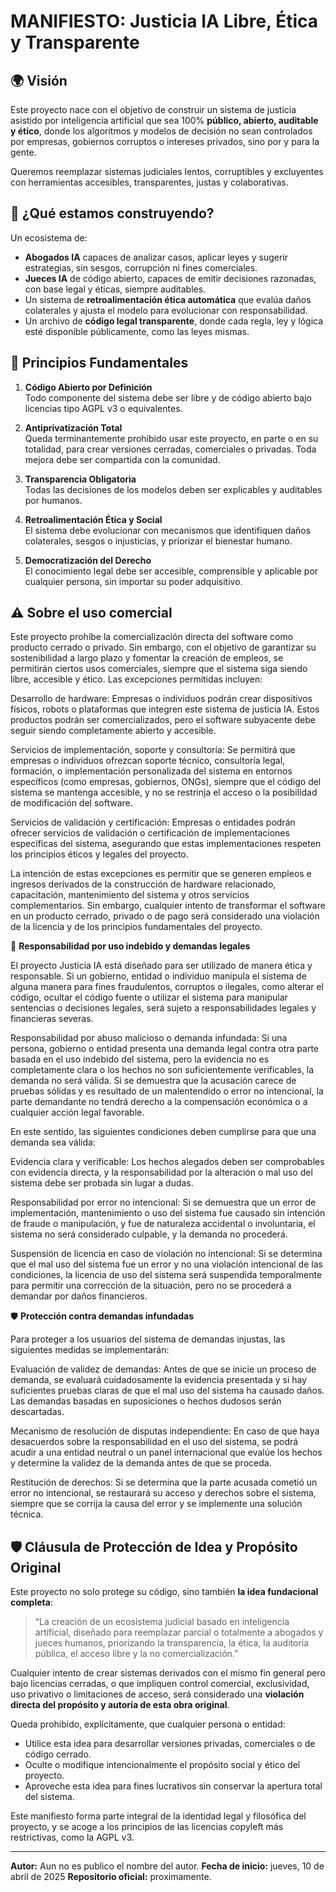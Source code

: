# MANIFIESTO: Justicia IA Libre, Ética y Transparente

## 🌍 Visión

Este proyecto nace con el objetivo de construir un sistema de justicia asistido por inteligencia artificial que sea 100% **público, abierto, auditable y ético**, donde los algoritmos y modelos de decisión no sean controlados por empresas, gobiernos corruptos o intereses privados, sino por y para la gente.

Queremos reemplazar sistemas judiciales lentos, corruptibles y excluyentes con herramientas accesibles, transparentes, justas y colaborativas.

## 🧠 ¿Qué estamos construyendo?

Un ecosistema de:
- **Abogados IA** capaces de analizar casos, aplicar leyes y sugerir estrategias, sin sesgos, corrupción ni fines comerciales.
- **Jueces IA** de código abierto, capaces de emitir decisiones razonadas, con base legal y éticas, siempre auditables.
- Un sistema de **retroalimentación ética automática** que evalúa daños colaterales y ajusta el modelo para evolucionar con responsabilidad.
- Un archivo de **código legal transparente**, donde cada regla, ley y lógica esté disponible públicamente, como las leyes mismas.

## 🔐 Principios Fundamentales

1. **Código Abierto por Definición**  
   Todo componente del sistema debe ser libre y de código abierto bajo licencias tipo AGPL v3 o equivalentes.

2. **Antiprivatización Total**  
   Queda terminantemente prohibido usar este proyecto, en parte o en su totalidad, para crear versiones cerradas, comerciales o privadas. Toda mejora debe ser compartida con la comunidad.

3. **Transparencia Obligatoria**  
   Todas las decisiones de los modelos deben ser explicables y auditables por humanos.

4. **Retroalimentación Ética y Social**  
   El sistema debe evolucionar con mecanismos que identifiquen daños colaterales, sesgos o injusticias, y priorizar el bienestar humano.

5. **Democratización del Derecho**  
   El conocimiento legal debe ser accesible, comprensible y aplicable por cualquier persona, sin importar su poder adquisitivo.

## ⚠️ Sobre el uso comercial

Este proyecto prohíbe la comercialización directa del software como producto cerrado o privado. Sin embargo, con el objetivo de garantizar su sostenibilidad a largo plazo y fomentar la creación de empleos, se permitirán ciertos usos comerciales, siempre que el sistema siga siendo libre, accesible y ético. Las excepciones permitidas incluyen:

Desarrollo de hardware: Empresas o individuos podrán crear dispositivos físicos, robots o plataformas que integren este sistema de justicia IA. Estos productos podrán ser comercializados, pero el software subyacente debe seguir siendo completamente abierto y accesible.

Servicios de implementación, soporte y consultoría: Se permitirá que empresas o individuos ofrezcan soporte técnico, consultoría legal, formación, o implementación personalizada del sistema en entornos específicos (como empresas, gobiernos, ONGs), siempre que el código del sistema se mantenga accesible, y no se restrinja el acceso o la posibilidad de modificación del software.

Servicios de validación y certificación: Empresas o entidades podrán ofrecer servicios de validación o certificación de implementaciones específicas del sistema, asegurando que estas implementaciones respeten los principios éticos y legales del proyecto.

La intención de estas excepciones es permitir que se generen empleos e ingresos derivados de la construcción de hardware relacionado, capacitación, mantenimiento del sistema y otros servicios complementarios. Sin embargo, cualquier intento de transformar el software en un producto cerrado, privado o de pago será considerado una violación de la licencia y de los principios fundamentales del proyecto.

🔴 **Responsabilidad por uso indebido y demandas legales**

El proyecto Justicia IA está diseñado para ser utilizado de manera ética y responsable. Si un gobierno, entidad o individuo manipula el sistema de alguna manera para fines fraudulentos, corruptos o ilegales, como alterar el código, ocultar el código fuente o utilizar el sistema para manipular sentencias o decisiones legales, será sujeto a responsabilidades legales y financieras severas.

Responsabilidad por abuso malicioso o demanda infundada:
Si una persona, gobierno o entidad presenta una demanda legal contra otra parte basada en el uso indebido del sistema, pero la evidencia no es completamente clara o los hechos no son suficientemente verificables, la demanda no será válida. Si se demuestra que la acusación carece de pruebas sólidas y es resultado de un malentendido o error no intencional, la parte demandante no tendrá derecho a la compensación económica o a cualquier acción legal favorable.

En este sentido, las siguientes condiciones deben cumplirse para que una demanda sea válida:

Evidencia clara y verificable: Los hechos alegados deben ser comprobables con evidencia directa, y la responsabilidad por la alteración o mal uso del sistema debe ser probada sin lugar a dudas.

Responsabilidad por error no intencional: Si se demuestra que un error de implementación, mantenimiento o uso del sistema fue causado sin intención de fraude o manipulación, y fue de naturaleza accidental o involuntaria, el sistema no será considerado culpable, y la demanda no procederá.

Suspensión de licencia en caso de violación no intencional: Si se determina que el mal uso del sistema fue un error y no una violación intencional de las condiciones, la licencia de uso del sistema será suspendida temporalmente para permitir una corrección de la situación, pero no se procederá a demandar por daños financieros.

🛡️ **Protección contra demandas infundadas**

Para proteger a los usuarios del sistema de demandas injustas, las siguientes medidas se implementarán:

Evaluación de validez de demandas: Antes de que se inicie un proceso de demanda, se evaluará cuidadosamente la evidencia presentada y si hay suficientes pruebas claras de que el mal uso del sistema ha causado daños. Las demandas basadas en suposiciones o hechos dudosos serán descartadas.

Mecanismo de resolución de disputas independiente: En caso de que haya desacuerdos sobre la responsabilidad en el uso del sistema, se podrá acudir a una entidad neutral o un panel internacional que evalúe los hechos y determine la validez de la demanda antes de que se proceda.

Restitución de derechos: Si se determina que la parte acusada cometió un error no intencional, se restaurará su acceso y derechos sobre el sistema, siempre que se corrija la causa del error y se implemente una solución técnica.



## 🛡️ Cláusula de Protección de Idea y Propósito Original

Este proyecto no solo protege su código, sino también **la idea fundacional completa**:

> “La creación de un ecosistema judicial basado en inteligencia artificial, diseñado para reemplazar parcial o totalmente a abogados y jueces humanos, priorizando la transparencia, la ética, la auditoría pública, el acceso libre y la no comercialización.”

Cualquier intento de crear sistemas derivados con el mismo fin general pero bajo licencias cerradas, o que impliquen control comercial, exclusividad, uso privativo o limitaciones de acceso, será considerado una **violación directa del propósito y autoría de esta obra original**.

Queda prohibido, explícitamente, que cualquier persona o entidad:
- Utilice esta idea para desarrollar versiones privadas, comerciales o de código cerrado.
- Oculte o modifique intencionalmente el propósito social y ético del proyecto.
- Aproveche esta idea para fines lucrativos sin conservar la apertura total del sistema.

Este manifiesto forma parte integral de la identidad legal y filosófica del proyecto, y se acoge a los principios de las licencias copyleft más restrictivas, como la AGPL v3.



---

**Autor:** Aun no es publico el nombre del autor.
**Fecha de inicio:** jueves, 10 de abril de 2025
**Repositorio oficial:** proximamente.
